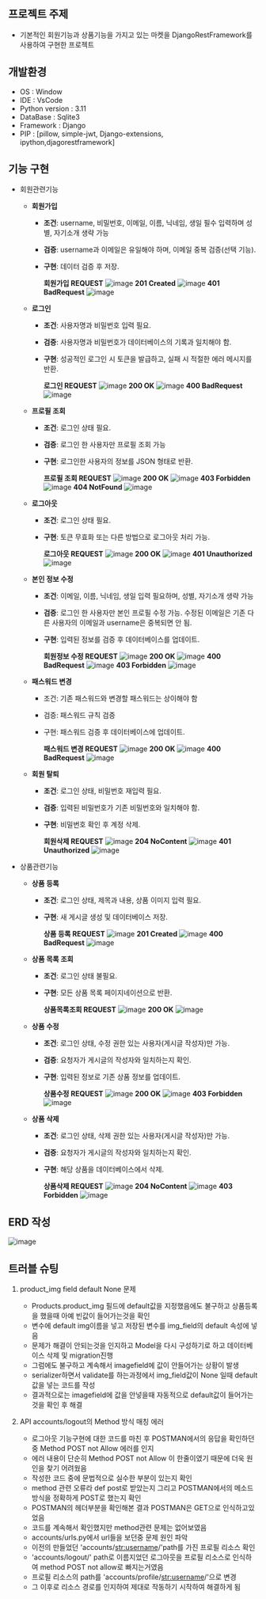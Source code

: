 ## **프로젝트 주제**
- 기본적인 회원기능과 상품기능을 가지고 있는 마켓을 DjangoRestFramework를 사용하여 구현한 프로젝트

## **개발환경**
- OS : Window
- IDE : VsCode
- Python version : 3.11
- DataBase : Sqlite3
- Framework : Django
- PIP : [pillow, simple-jwt, Django-extensions, ipython,djagorestframework]


## **기능 구현**
- 회원관련기능
    - **회원가입**
        - **조건**: username, 비밀번호, 이메일, 이름, 닉네임, 생일 필수 입력하며 성별, 자기소개 생략 가능
        - **검증**: username과 이메일은 유일해야 하며, 이메일 중복 검증(선택 기능).
        - **구현**: 데이터 검증 후 저장.

          **회원가입 REQUEST**
     ![image](https://github.com/user-attachments/assets/7dec0bc1-49cd-417c-b5a8-e9601bb7f289)
          **201 Created**
          ![image](https://github.com/user-attachments/assets/ff8037c1-9f8d-4502-bcb3-028b7ba7296a)
          **401 BadRequest**
          ![image](https://github.com/user-attachments/assets/234bd065-5b28-4aaa-a6c0-d59f8cd9009b)

    - **로그인**
        - **조건**: 사용자명과 비밀번호 입력 필요.
        - **검증**: 사용자명과 비밀번호가 데이터베이스의 기록과 일치해야 함.
        - **구현**: 성공적인 로그인 시 토큰을 발급하고, 실패 시 적절한 에러 메시지를 반환.
     
          **로그인 REQUEST**
          ![image](https://github.com/user-attachments/assets/f459d0b8-5492-4ffd-aa39-687582cf649e)
          **200 OK**
          ![image](https://github.com/user-attachments/assets/6620655f-3f3c-4359-918e-302d742c6890)
          **400 BadRequest**
          ![image](https://github.com/user-attachments/assets/29d76995-f733-4fb5-bb97-a7bfdb675492)


    - **프로필 조회**
        - **조건**: 로그인 상태 필요.
        - **검증**: 로그인 한 사용자만 프로필 조회 가능
        - **구현**: 로그인한 사용자의 정보를 JSON 형태로 반환.
     
          **프로필 조회 REQUEST**
          ![image](https://github.com/user-attachments/assets/4509a979-4241-4946-919e-165793859e2c)
          **200 OK**
          ![image](https://github.com/user-attachments/assets/ba12ea10-e35f-4ad9-ad4e-bd515530a8fc)
          **403 Forbidden**
          ![image](https://github.com/user-attachments/assets/bc4755ed-f06d-4921-b9db-90e91c32fea7)
          **404 NotFound**
          ![image](https://github.com/user-attachments/assets/5ee875d7-10ad-4fef-8079-9547bb5a1fe4)


    - **로그아웃**
        - **조건**: 로그인 상태 필요.
        - **구현**: 토큰 무효화 또는 다른 방법으로 로그아웃 처리 가능.
     
          **로그아웃 REQUEST**
          ![image](https://github.com/user-attachments/assets/7df37783-2aaf-4290-b3a7-06e6d52768fe)
          **200 OK**
          ![image](https://github.com/user-attachments/assets/fda7c90a-530f-4495-99ef-41fe66386b8f)
          **401 Unauthorized**
          ![image](https://github.com/user-attachments/assets/a260e441-903c-4559-978f-7616ce72f7e9)


    - **본인 정보 수정**
        - **조건**: 이메일, 이름, 닉네임, 생일 입력 필요하며, 성별, 자기소개 생략 가능
        - **검증**: 로그인 한 사용자만 본인 프로필 수정 가능. 수정된 이메일은 기존 다른 사용자의 이메일과 username은 중복되면 안 됨.
        - **구현**: 입력된 정보를 검증 후 데이터베이스를 업데이트.
     
          **회원정보 수정 REQUEST**
          ![image](https://github.com/user-attachments/assets/a71d356b-0a62-4d3d-8447-4d1b5f5362b6)
          **200 OK**
          ![image](https://github.com/user-attachments/assets/29745145-8a09-4e45-8504-0aa25ff167e7)
          **400 BadRequest**
          ![image](https://github.com/user-attachments/assets/1750a2d8-18a1-46d0-a8e5-186f075fa5bc)
          **403 Forbidden**
          ![image](https://github.com/user-attachments/assets/e4da468d-31b8-4635-a674-4fad81014474)

  
    - **패스워드 변경**
        - 조건: 기존 패스워드와 변경할 패스워드는 상이해야 함
        - 검증: 패스워드 규칙 검증
        - 구현: 패스워드 검증 후 데이터베이스에 업데이트.
     
          **패스워드 변경 REQUEST**
          ![image](https://github.com/user-attachments/assets/8210913d-5812-47ca-a41d-a34c994e77d0)
          **200 OK**
          ![image](https://github.com/user-attachments/assets/61ee4b4a-2195-4c08-be83-d990ddd6bd18)
          **400 BadRequest**
          ![image](https://github.com/user-attachments/assets/d00e5556-0df1-4ac4-8a2b-c37f6148aa67)


    - **회원 탈퇴**
        - **조건**: 로그인 상태, 비밀번호 재입력 필요.
        - **검증**: 입력된 비밀번호가 기존 비밀번호와 일치해야 함.
        - **구현**: 비밀번호 확인 후 계정 삭제.
     
          **회원삭제 REQUEST**
          ![image](https://github.com/user-attachments/assets/51ace9de-8704-4a1c-89ed-a846e25ab36b)
          **204 NoContent**
          ![image](https://github.com/user-attachments/assets/33793466-a1a4-44bc-848d-8904044803a6)
          **401 Unauthorized**
          ![image](https://github.com/user-attachments/assets/fbd9829c-cf3f-453e-8d7d-d6cd9d090af1)




- 상품관련기능
    - **상품 등록**
        - **조건**: 로그인 상태, 제목과 내용, 상품 이미지 입력 필요.
        - **구현**: 새 게시글 생성 및 데이터베이스 저장.
     
          **상품 등록 REQUEST**
          ![image](https://github.com/user-attachments/assets/a4da4e65-3ca8-42a4-8c54-0c6a5fbe6a87)
          **201 Created**
          ![image](https://github.com/user-attachments/assets/ccce37cb-ae74-4592-9e3a-c38930e14e7b)
          **400 BadRequest**
          ![image](https://github.com/user-attachments/assets/6a06a1ce-6f7b-4bd4-92b6-288a6b615710)

          
    - **상품 목록 조회**
        - **조건**: 로그인 상태 불필요.
        - **구현**: 모든 상품 목록 페이지네이션으로 반환.
     
          **상품목록조회 REQUEST**
          ![image](https://github.com/user-attachments/assets/44a5de4d-79bb-467d-8dc6-7f10b4146f8c)
          **200 OK**
          ![image](https://github.com/user-attachments/assets/7cbfea73-2efc-48d7-a529-726944d57a8a)
            
    - **상품 수정**
        - **조건**: 로그인 상태, 수정 권한 있는 사용자(게시글 작성자)만 가능.
        - **검증**: 요청자가 게시글의 작성자와 일치하는지 확인.
        - **구현**: 입력된 정보로 기존 상품 정보를 업데이트.
     
          **상품수정 REQUEST**
          ![image](https://github.com/user-attachments/assets/926a40dc-b64b-4e69-9aed-4d1cec09734e)
          **200 OK**
          ![image](https://github.com/user-attachments/assets/35b9dce8-2990-4f2e-9535-544038f616fb)
          **403 Forbidden**
          ![image](https://github.com/user-attachments/assets/7828b485-d22f-496d-a283-3c0306a9daf0)


    - **상품 삭제**
        - **조건**: 로그인 상태, 삭제 권한 있는 사용자(게시글 작성자)만 가능.
        - **검증**: 요청자가 게시글의 작성자와 일치하는지 확인.
        - **구현**: 해당 상품을 데이터베이스에서 삭제.
     
          **상품삭제 REQUEST**
          ![image](https://github.com/user-attachments/assets/f90daf6d-dd8c-4774-886e-cd1416fc235c)
          **204 NoContent**
          ![image](https://github.com/user-attachments/assets/f7291b73-bcdd-47f3-9623-a8e32953ed73)
          **403 Forbidden**
          ![image](https://github.com/user-attachments/assets/52f02aaf-386f-4fdd-808a-5f07db84fbe9)

         
## **ERD 작성**
![image](https://github.com/user-attachments/assets/751c25f5-a0f9-48b5-9b15-c25bc462a65e)

## **트러블 슈팅**
1. product_img field default None 문제
   - Products.product_img 필드에 default값을 지정했음에도 불구하고 상품등록을 했을때 아예 빈값이 들어가는것을 확인
   - 변수에 default img이름을 넣고 저장된 변수를 img_field의 default 속성에 넣음
   - 문제가 해결이 안되는것을 인지하고 Model을 다시 구성하기로 하고 데이터베이스 삭제 및 migration진행
   - 그럼에도 불구하고 계속해서 imagefield에 값이 안들어가는 상황이 발생
   - serializer하면서 validate를 하는과정에서 img_field값이 None 일때 default값을 넣는 코드를 작성
   - 결과적으로는 imagefield에 값을 안넣을때 자동적으로 default값이 들어가는것을 확인 후 해결

2. API accounts/logout의 Method 방식 매칭 에러
   - 로그아웃 기능구현에 대한 코드를 마친 후 POSTMAN에서의 응답을 확인하던 중 Method POST not Allow 에러를 인지
   - 에러 내용이 단순히 Method POST not Allow 이 한줄이였기 때문에 더욱 원인을 찾기 어려웠음
   - 작성한 코드 중에 문법적으로 실수한 부분이 있는지 확인
   - method 관련 오류라 def post로 받았는지 그리고 POSTMAN에서의 메소드 방식을 정확하게 POST로 했는지 확인
   - POSTMAN의 헤더부분을 확인해본 결과 POSTMAN은 GET으로 인식하고있었음
   - 코드를 계속해서 확인했지만 method관련 문제는 없어보였음
   - accounts/urls.py에서 url들을 보던중 문제 원인 파악
   - 이전의 만들었던 'accounts/<str:username>/'path를 가진 프로필 리소스 확인
   - 'accounts/logout/' path로 이름지었던 로그아웃을 프로필 리소스로 인식하여 method POST not allow로 빠지는거였음
   - 프로필 리소스의 path를 'accounts/profile/<str:username>/'으로 변경
   - 그 이후로 리소스 경로를 인지하여 제대로 작동하기 시작하여 해결하게 됨
